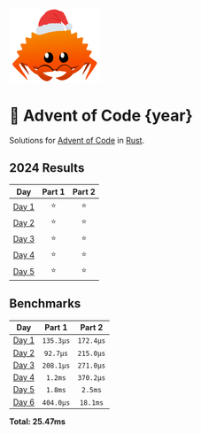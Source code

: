 <img src="./.assets/christmas_ferris.png" width="164">

# 🎄 Advent of Code {year}

Solutions for [Advent of Code](https://adventofcode.com/) in [Rust](https://www.rust-lang.org/).

<!--- advent_readme_stars table --->
## 2024 Results

| Day | Part 1 | Part 2 |
| :---: | :---: | :---: |
| [Day 1](https://adventofcode.com/2024/day/1) | ⭐ | ⭐ |
| [Day 2](https://adventofcode.com/2024/day/2) | ⭐ | ⭐ |
| [Day 3](https://adventofcode.com/2024/day/3) | ⭐ | ⭐ |
| [Day 4](https://adventofcode.com/2024/day/4) | ⭐ | ⭐ |
| [Day 5](https://adventofcode.com/2024/day/5) | ⭐ | ⭐ |
<!--- advent_readme_stars table --->

<!--- benchmarking table --->
## Benchmarks

| Day | Part 1 | Part 2 |
| :---: | :---: | :---:  |
| [Day 1](./src/bin/01.rs) | `135.3µs` | `172.4µs` |
| [Day 2](./src/bin/02.rs) | `92.7µs` | `215.0µs` |
| [Day 3](./src/bin/03.rs) | `208.1µs` | `271.0µs` |
| [Day 4](./src/bin/04.rs) | `1.2ms` | `370.2µs` |
| [Day 5](./src/bin/05.rs) | `1.8ms` | `2.5ms` |
| [Day 6](./src/bin/06.rs) | `404.0µs` | `18.1ms` |

**Total: 25.47ms**
<!--- benchmarking table --->
